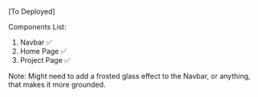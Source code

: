 [To Deployed]

Components List:

1. Navbar ✅
2. Home Page ✅
3. Project Page ✅

Note: Might need to add a frosted glass effect to the Navbar, or anything, that makes it more grounded.
